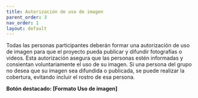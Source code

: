 ```yaml
---
title: Autorización de uso de imagen
parent_order: 3
nav_order: 1
layout: default
---
```

Todas las personas participantes deberán formar una autorización de uso de imagen para que el proyecto pueda publicar y difundir fotografías o videos. Esta autorización asegura que las personas estén informadas y consientan voluntariamente el uso de su imagen. Si una persona del grupo no desea que su imagen sea difundida o publicada, se puede realizar la cobertura, evitando incluir el rostro de esa persona.

**Botón destacado: \[Formato Uso de imagen\]**

